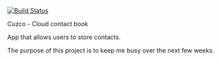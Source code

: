 [![Build Status](https://travis-ci.org/yulski/cuzco-cloud-contacts.svg?branch=dev)](https://travis-ci.org/yulski/cuzco-cloud-contacts)

Cuzco - Cloud contact book 

App that allows users to store contacts. 

The purpose of this project is to keep me busy over the next few weeks. 
